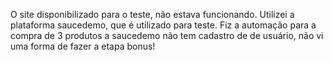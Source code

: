 O site disponibilizado para o teste, não estava funcionando. 
Utilizei a plataforma saucedemo, que é utilizado para teste.
Fiz a automação para a compra de 3 produtos 
a saucedemo não tem cadastro de de usuário, não vi uma forma de fazer a etapa bonus!
